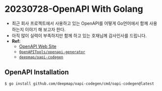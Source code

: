 # 20230728-OpenAPI With Golang

- 최근 회사 프로젝트에서 사용하고 있는 OpenAPI를 어떻게 Go언어에서 함께 사용하는지 이야기 해 보고자 한다.  
- 아직 많이 실력이 부족하지만 함께 하고 있는 호재님께 감사인사를 드립니다.  
- **Ref:**
    - [OpenAPI Web Site](https://www.openapis.org/)
    - [`OpenAPITools/openapi-generator`](https://github.com/OpenAPITools/openapi-generator)
    - [`deepmap/oapi-codegen`](https://github.com/deepmap/oapi-codegen)

## OpenAPI Installation
```shell
$ go install github.com/deepmap/oapi-codegen/cmd/oapi-codegen@latest
```
